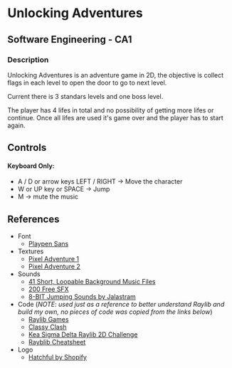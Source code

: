 # Unlocking Adventures

## Software Engineering - CA1

### Description

Unlocking Adventures is an adventure game in 2D, the objective is collect flags in each level to open the door to go to next level.

Current there is 3 standars levels and one boss level.

The player has 4 lifes in total and no possibility of getting more lifes or continue. Once all lifes are used it's game over and the player has to start again.

## Controls

#### Keyboard Only:

- A / D or arrow keys LEFT / RIGHT -> Move the character
- W or UP key or SPACE -> Jump
- M -> mute the music

## References

- Font
  - [Playpen Sans](https://fonts.google.com/specimen/Playpen+Sans)
- Textures
  - [Pixel Adventure 1](https://pixelfrog-assets.itch.io/pixel-adventure-1)
  - [Pixel Adventure 2](https://pixelfrog-assets.itch.io/pixel-adventure-2)
- Sounds
  - [41 Short, Loopable Background Music Files](https://joshuuu.itch.io/short-loopable-background-music)
  - [200 Free SFX](https://kronbits.itch.io/freesfx)
  - [8-BIT Jumping Sounds by Jalastram](https://jalastram.itch.io/8-bit-jump-sound-effects)
- Code (_NOTE: used just as a reference to better understand Raylib and build my own, no pieces of code was copied from the links below_)
  - [Raylib Games](https://github.com/raysan5/raylib-games)
  - [Classy Clash](https://github.com/Chantelsky/classy-clash)
  - [Kea Sigma Delta Raylib 2D Challenge](https://keasigmadelta.com/blog/tag/raylib-2d-challenge)
  - [Rayblib Cheatsheet](https://www.raylib.com/cheatsheet/cheatsheet.html)
- Logo
  - [Hatchful by Shopify](https://www.shopify.com/tools/logo-maker)
